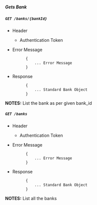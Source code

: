 ##### Gets Bank           
            
##### `GET /banks/{bankId}`
+ Header 
	- Authentication Token

+ Error Message

			{
				... Error Message
			} 
+ Response

			{
				... Standard Bank Object
			}

**NOTES:** List the bank as per given bank_id 

##### `GET /banks`
+ Header 
	- Authentication Token

+ Error Message

			{
				... Error Message
			} 
+ Response

			{
				... Standard Bank Object
			}

**NOTES:** List all the banks 
